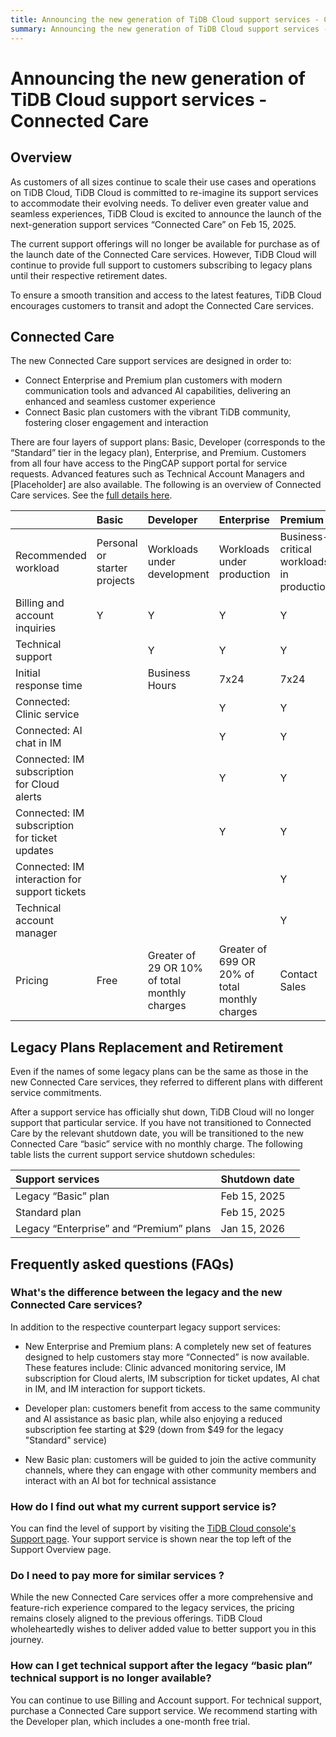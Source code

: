 ```yaml
---
title: Announcing the new generation of TiDB Cloud support services - Connected Care
summary: Announcing the new generation of TiDB Cloud support services - Connected Care
---
```


# Announcing the new generation of TiDB Cloud support services - Connected Care

## Overview

As customers of all sizes continue to scale their use cases and operations on TiDB Cloud, TiDB Cloud is committed to re-imagine its support services to accommodate their evolving needs. To deliver even greater value and seamless experiences, TiDB Cloud is excited to announce the launch of the next-generation support services “Connected Care” on Feb 15, 2025.

The current support offerings will no longer be available for purchase as of the launch date of the Connected Care services. However, TiDB Cloud will continue to provide full support to customers subscribing to legacy plans until their respective retirement dates.

To ensure a smooth transition and access to the latest features, TiDB Cloud encourages customers to transit and adopt the Connected Care services.

## Connected Care

The new Connected Care support services are designed in order to:
- Connect Enterprise and Premium plan customers with modern communication tools and advanced AI capabilities, delivering an enhanced and seamless customer experience
- Connect Basic plan customers with the vibrant TiDB community, fostering closer engagement and interaction

There are four layers of support plans: Basic, Developer (corresponds to the “Standard” tier in the legacy plan), Enterprise, and Premium. Customers from all four have access to the PingCAP support portal for service requests. Advanced features such as Technical Account Managers and [Placeholder] are also available.
The following is an overview of Connected Care services. See the [full details here](./connected-care-detail.md).

|   | Basic | Developer | Enterprise | Premium |
| :------ | :------ | :------ | :------ | :------ |
| Recommended workload | Personal or starter projects | Workloads under development | Workloads under production | Business-critical workloads in production |
| Billing and account inquiries | Y | Y | Y | Y |
| Technical support | | Y | Y | Y |
| Initial response time | | Business Hours | 7x24 | 7x24 |
| Connected: Clinic service | | | Y | Y |
| Connected: AI chat in IM | | | Y | Y |
| Connected: IM subscription for Cloud alerts | | | Y | Y |
| Connected: IM subscription for ticket updates | | | Y | Y |
| Connected: IM interaction for support tickets | | |  | Y |
| Technical account manager | | | | Y |
| Pricing | Free | Greater of 29 OR 10% of total monthly charges | Greater of 699 OR 20% of total monthly charges | Contact Sales |


## Legacy Plans Replacement and Retirement

Even if the names of some legacy plans can be the same as those in the new Connected Care services, they referred to different plans with different service commitments. 

After a support service has officially shut down, TiDB Cloud will no longer support that particular service. If you have not transitioned to Connected Care by the relevant shutdown date, you will be transitioned to the new Connected Care “basic” service with no monthly charge.
The following table lists the current support service shutdown schedules:

| Support services | Shutdown date |
| :------ | :------ |
| Legacy “Basic” plan | Feb 15, 2025 |
| Standard plan | Feb 15, 2025 |
| Legacy “Enterprise” and “Premium” plans | Jan 15, 2026 |

## Frequently asked questions (FAQs)

### What's the difference between the legacy and the new Connected Care services?
  
In addition to the respective counterpart legacy support services:

- New Enterprise and Premium plans: A completely new set of features designed to help customers stay more “Connected” is now available. These features include: Clinic advanced monitoring service, IM subscription for Cloud alerts, IM subscription for ticket updates, AI chat in IM, and IM interaction for support tickets. 

- Developer plan: customers benefit from access to the same community and AI assistance as basic plan, while also enjoying a reduced subscription fee starting at $29 (down from $49 for the legacy "Standard" service)

- New Basic plan: customers will be guided to join the active community channels, where they can engage with other community members and interact with an AI bot for technical assistance

### How do I find out what my current support service is?

You can find the level of support by visiting the [TiDB Cloud console's Support page](https://tidbcloud.com/console/org-settings/support). Your support service is shown near the top left of the Support Overview page.

### Do I need to pay more for similar services ?

While the new Connected Care services offer a more comprehensive and feature-rich experience compared to the legacy services, the pricing remains closely aligned to the previous offerings. TiDB Cloud wholeheartedly wishes to deliver added value to better support you in this journey.

### How can I get technical support after the legacy “basic plan” technical support is no longer available?

You can continue to use Billing and Account support. For technical support, purchase a Connected Care support service. We recommend starting with the Developer plan, which includes a one-month free trial.